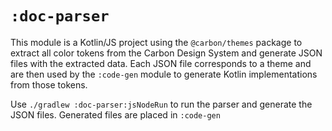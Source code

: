 # `:doc-parser`
This module is a Kotlin/JS project using the `@carbon/themes` package to extract all color tokens 
from the Carbon Design System and generate JSON files with the extracted data. Each JSON file 
corresponds to a theme and are then used by the `:code-gen` module to generate Kotlin 
implementations from those tokens.

Use `./gradlew :doc-parser:jsNodeRun` to run the parser and generate the JSON files. Generated files are placed in
`:code-gen`
